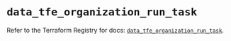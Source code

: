 # `data_tfe_organization_run_task`

Refer to the Terraform Registry for docs: [`data_tfe_organization_run_task`](https://registry.terraform.io/providers/hashicorp/tfe/0.67.1/docs/data-sources/organization_run_task).
